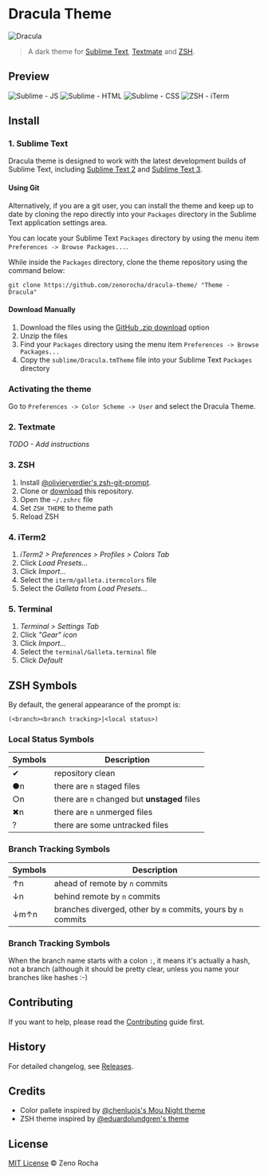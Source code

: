 # Dracula Theme

![Dracula](http://f.cl.ly/items/423k0M3s033h2W3J0w2L/dracula.gif)

> A dark theme for [Sublime Text](http://www.sublimetext.com/3), [Textmate](http://macromates.com/) and [ZSH](http://www.zsh.org/).

## Preview

![Sublime - JS](http://f.cl.ly/items/3k3e1k2h3n2A3u333R0c/dracula-js.png)
![Sublime - HTML](http://f.cl.ly/items/3K1h2e0V0O0b0l1a0J0N/dracula-html.png)
![Sublime - CSS](http://f.cl.ly/items/2K3V3Z0N0C3r2J1G2D14/dracula-css.png)
![ZSH - iTerm](http://f.cl.ly/items/351c3R091Q1O471K0P0l/dracula-iterm.png)

## Install

### 1. Sublime Text

Dracula theme is designed to work with the latest development builds of Sublime Text, including [Sublime Text 2](http://www.sublimetext.com/dev) and [Sublime Text 3](http://www.sublimetext.com/3dev).

<!--#### Using Sublime Package Control

If you are using Will Bond's excellent [Sublime Package Control](http://wbond.net/sublime_packages/package_control), you can easily install Dracula Theme via the `Package Control: Install Package` menu item. The Dracula Theme package is listed as `Theme - Dracula` in the packages list.-->

#### Using Git

Alternatively, if you are a git user, you can install the theme and keep up to date by cloning the repo directly into your `Packages` directory in the Sublime Text application settings area.

You can locate your Sublime Text `Packages` directory by using the menu item `Preferences -> Browse Packages...`.

While inside the `Packages` directory, clone the theme repository using the command below:

    git clone https://github.com/zenorocha/dracula-theme/ "Theme - Dracula"

#### Download Manually

1. Download the files using the [GitHub .zip download](https://github.com/zenorocha/dracula-theme/archive/master.zip) option
2. Unzip the files
3. Find your `Packages` directory using the menu item  `Preferences -> Browse Packages...`
4. Copy the `sublime/Dracula.tmTheme` file into your Sublime Text `Packages` directory

### Activating the theme

Go to `Preferences -> Color Scheme -> User` and select the Dracula Theme.

### 2. Textmate

*TODO - Add instructions*

### 3. ZSH

1. Install [@olivierverdier's zsh-git-prompt](https://github.com/olivierverdier/zsh-git-prompt).
2. Clone or [download](https://github.com/zenorocha/galleta-theme/archive/master.zip) this repository.
3. Open the `~/.zshrc` file
4. Set `ZSH_THEME` to theme path
5. Reload ZSH

### 4. iTerm2

1. *iTerm2 > Preferences > Profiles > Colors Tab*
2. Click *Load Presets...*
3. Click *Import...*
4. Select the `iterm/galleta.itermcolors` file
5. Select the *Galleta* from *Load Presets...*

### 5. Terminal

1. *Terminal > Settings Tab*
2. Click *"Gear" icon*
3. Click *Import...*
4. Select the `terminal/Galleta.terminal` file
5. Click *Default*

## ZSH Symbols

By default, the general appearance of the prompt is:

```
(<branch><branch tracking>|<local status>)
```

### Local Status Symbols

Symbols | Description
---		| ---
✔		| repository clean
●n		| there are `n` staged files
○n		| there are `n` changed but **unstaged** files
✖n		| there are `n` unmerged files
?		| there are some untracked files

### Branch Tracking Symbols

Symbols | Description
---		| ---
↑n		| ahead of remote by `n` commits
↓n		| behind remote by `n` commits
↓m↑n	| branches diverged, other by ``m`` commits, yours by `n` commits

### Branch Tracking Symbols

When the branch name starts with a colon ``:``, it means it's actually a hash, not a branch (although it should be pretty clear, unless you name your branches like hashes :-)

## Contributing

If you want to help, please read the [Contributing](https://github.com/zenorocha/galleta-theme/blob/master/CONTRIBUTING.md) guide first.

## History

For detailed changelog, see [Releases](https://github.com/zenorocha/galleta-theme/releases).

## Credits

* Color pallete inspired by [@chenluois's Mou Night theme](http://mouapp.com/)
* ZSH theme inspired by [@eduardolundgren's theme](https://github.com/eduardolundgren/dotfiles/blob/master/themes/eduardolundgren.zsh-theme)

## License

[MIT License](http://zenorocha.mit-license.org/) © Zeno Rocha